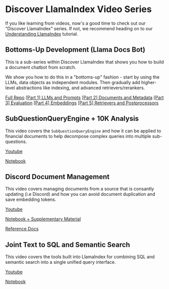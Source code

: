 # Discover LlamaIndex Video Series

If you like learning from videos, now's a good time to check out our "Discover LlamaIndex" series. If not, we recommend heading on to our [Understanding LlamaIndex](/understanding/understanding.md) tutorial.

## Bottoms-Up Development (Llama Docs Bot)

This is a sub-series within Discover LlamaIndex that shows you how to build a document chatbot from scratch.

We show you how to do this in a "bottoms-up" fashion - start by using the LLMs, data objects as independent modules. Then gradually add higher-level abstractions like indexing, and advanced retrievers/rerankers.

[Full Repo](https://github.com/run-llama/llama_docs_bot)
[[Part 1] LLMs and Prompts](https://www.youtube.com/watch?v=p0jcvGiBKSA)
[[Part 2] Documents and Metadata](https://www.youtube.com/watch?v=nGNoacku0YY)
[[Part 3] Evaluation](https://www.youtube.com/watch?v=LQy8iHOJE2A)
[[Part 4] Embeddings](https://www.youtube.com/watch?v=2c64G-iDJKQ)
[[Part 5] Retrievers and Postprocessors](https://www.youtube.com/watch?v=mIyZ_9gqakE)

## SubQuestionQueryEngine + 10K Analysis

This video covers the `SubQuestionQueryEngine` and how it can be applied to financial documents to help decompose complex queries into multiple sub-questions.

[Youtube](https://www.youtube.com/watch?v=GT_Lsj3xj1o)

[Notebook](../../examples/usecases/10k_sub_question.ipynb)

## Discord Document Management

This video covers managing documents from a source that is consantly updating (i.e Discord) and how you can avoid document duplication and save embedding tokens.

[Youtube](https://www.youtube.com/watch?v=j6dJcODLd_c)

[Notebook + Supplementary Material](https://github.com/jerryjliu/llama_index_es/tree/main/docs/examples/discover_llamaindex/document_management/)

[Reference Docs](/module_guides/indexing/document_management.md)

## Joint Text to SQL and Semantic Search

This video covers the tools built into LlamaIndex for combining SQL and semantic search into a single unified query interface.

[Youtube](https://www.youtube.com/watch?v=ZIvcVJGtCrY)

[Notebook](../../examples/query_engine/SQLAutoVectorQueryEngine.ipynb)
